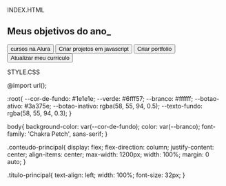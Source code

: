 INDEX.HTML

<!DOCTYPE html>
<html lang="pt-br">

<head>
    <meta charset="UTF-8">
    <meta name="viewport" content="width=device-width, initial-scale=1.0">
    <title>Meus objetivos do ano</title>
    <link rel="stylesheet" href="style.css">
</head>
<body>
    <section class="conteudo-principal">
        <h2 class="titulo-principal">Meus objetivos do ano<span>_</span></h2>
        <div class="botoes">
            <button class="botao">cursos na Alura</button>
            <button class="botao">Criar projetos em javascript</button>
            <button class="botao">Criar portfolio</button>
            <button class="botao">Atualizar meu currículo</button>
        </div>
    </section>
</body>
</html>




STYLE.CSS

@import url();

:root{
    --cor-de-fundo: #1e1e1e;
    --verde: #6fff57;
    --branco: #ffffff;
    --botao-ativo: #3a375e;
    --botao-inativo: rgba(58, 55, 94, 0.5);
    --texto-fundo: rgba(58, 55, 94, 0.3);
}

body{
    background-color: var(--cor-de-fundo);
    color: var(--branco);
    font-family: 'Chakra Petch', sans-serif;
}


.conteudo-principal{
    display: flex;
    flex-direction: column;
    justify-content: center;
    align-items: center;
    max-width: 1200px;
    width: 100%;
    margin: 0 auto;
}

.titulo-principal{
    text-align: left;
    width: 100%;
    font-size: 32px;
}
